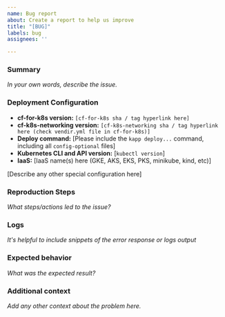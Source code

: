 ```yaml
---
name: Bug report
about: Create a report to help us improve
title: "[BUG]"
labels: bug
assignees: ''

---
```


### Summary
_In your own words, describe the issue._

### Deployment Configuration
* **cf-for-k8s version:** `[cf-for-k8s sha / tag hyperlink here]`
* **cf-k8s-networking version:** `[cf-k8s-networking sha / tag hyperlink here (check vendir.yml file in cf-for-k8s)]`
* **Deploy command:** [Please include the `kapp deploy...` command, including all `config-optional` files]
* **Kubernetes CLI and API version:** [`kubectl version`]
* **IaaS:** [IaaS name(s) here (GKE, AKS, EKS, PKS, minikube, kind, etc)]

[Describe any other special configuration here]

### Reproduction Steps
_What steps/actions led to the issue?_

### Logs 
_It's helpful to include snippets of the error response or logs output_

### Expected behavior
_What was the expected result?_

### Additional context
_Add any other context about the problem here._
